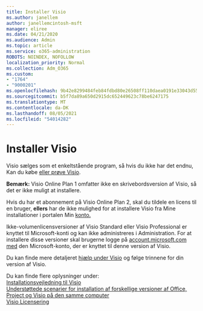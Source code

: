```yaml
---
title: Installer Visio
ms.author: janellem
author: janellemcintosh-msft
manager: eliree
ms.date: 04/21/2020
ms.audience: Admin
ms.topic: article
ms.service: o365-administration
ROBOTS: NOINDEX, NOFOLLOW
localization_priority: Normal
ms.collection: Adm_O365
ms.custom:
- "1764"
- "9000201"
ms.openlocfilehash: 9b42e8299484feb84fdbd80e26508ff110daea0191e33043d55ac9880f12919d
ms.sourcegitcommit: b5f7da89a650d2915dc652449623c78be6247175
ms.translationtype: MT
ms.contentlocale: da-DK
ms.lasthandoff: 08/05/2021
ms.locfileid: "54014282"
---
```

# <a name="install-visio"></a>Installer Visio

Visio sælges som et enkeltstående program, så hvis du ikke har det endnu, Kan du købe [eller prøve Visio](https://products.office.com/visio). 

**Bemærk:** Visio Online Plan 1 omfatter ikke en skrivebordsversion af Visio, så det er ikke muligt at installere.

Hvis du har et abonnement på Visio Online Plan [](https://docs.microsoft.com/microsoft-365/admin/add-users/add-users) 2, skal du tildele en licens til en bruger, **ellers** har de ikke mulighed for at installere Visio fra Mine installationer i portalen Min [konto.](https://portal.office.com/account#installs) 

Ikke-volumenlicensversioner af Visio Standard eller Visio Professional er knyttet til Microsoft-konti og kan ikke administreres i Administration. For at installere disse versioner skal brugerne logge på [account.microsoft.com med](https://account.microsoft.com) den Microsoft-konto, der er knyttet til denne version af Visio.

Du kan finde mere detaljeret [hjælp under Visio](https://support.office.com/article/f98f21e3-aa02-4827-9167-ddab5b025710?wt.mc_id=OfficeAdm_ClientDIA_Alchemy1764) og følge trinnene for din version af Visio.

Du kan finde flere oplysninger under:<br>
[Installationsvejledning til Visio](https://docs.microsoft.com/deployoffice/deployment-guide-for-visio)<br>
[Understøttede scenarier for installation af forskellige versioner af Office, Project og Visio på den samme computer](https://docs.microsoft.com/deployoffice/install-different-office-visio-and-project-versions-on-the-same-computer)<br>
[Visio Licensering](https://products.office.com/visio/microsoft-visio-volume-licensing-visio-for-multiple-users)